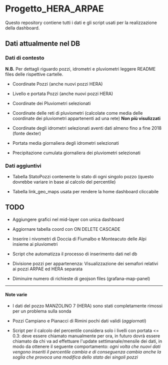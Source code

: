 # Progetto_HERA_ARPAE
Questo repository contiene tutti i dati e gli script usati per la realizzazione della dashboard.


## Dati attualmente nel DB
### Dati di contesto
**N.B.** Per dettagli riguardo pozzi, idrometri e pluviometri leggere README files delle rispettive cartelle.

* Coordinate Pozzi (anche nuovi pozzi HERA)

* Livello e portata Pozzi (anche nuovi pozzi HERA)

* Coordinate dei Pluviometri selezionati

* Coordinate delle reti di pluviometri (calcolate come media delle coordinate dei pluviometri appartenenti ad una rete) **Non più visulizzati**

* Coordinate degli idrometri selezionati aventi dati almeno fino a fine 2018 (fonte dexter)

* Portata media giornaliera degli idrometri selezionati

* Precipitazione cumulata giornaliera dei pluviometri selezionati

### Dati aggiuntivi
* Tabella StatoPozzi contenente lo stato di ogni singolo pozzo (questo dovrebbe variare in base al calcolo del percentile)

* Tabella link_geo_maps usata per rendere la home dashboard cliccabile




## TODO

* Aggiungere grafici nel mid-layer con unica dashboard

* Aggiornare tabella coord con ON DELETE CASCADE

* Inserire i nivometri di Doccia di Fiumalbo e Monteacuto delle Alpi insieme ai pluviometri

* Script che automatizza il processo di inserimento dati nel db

* Divisione pozzi per appartenenza: Visualizzazione dei semafori relativi ai pozzi ARPAE ed HERA separata

* Diminuire numero di richieste di geojson files (grafana-map-panel)

****
#### Note varie
* I dati del pozzo MANZOLINO 7 (HERA) sono stati completamente rimossi per un problema sulla sonda

* Pozzi Campiano e Pianacci di Rimini pochi dati validi (*aggiornati*)

* Script per il calcolo del percentile considera solo i livelli con portata <= 0.3: deve essere chiamato manualmente per ora, in futuro dovrà essere chiamato da chi va ad effettuare l'update settimanale/mensile dei dati, in modo da ottenere il seguente comportamento: *ogni volta che nuovi dati vengono inseriti il percentile cambia e di conseguenza cambia anche la soglia che provoca una modifica dello stato dei singoli pozzi*